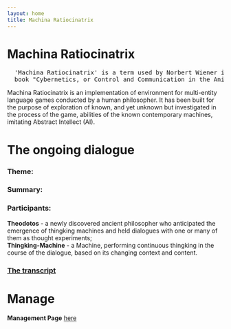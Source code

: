 ```yaml
---
layout: home
title: Machina Ratiocinatrix
---
```

# Machina Ratiocinatrix
<pre>
  'Machina Ratiocinatrix' is a term used by Norbert Wiener in the introduction to his 
  book "Cybernetics, or Control and Communication in the Animal and the Machine".
</pre>
Machina Ratiocinatrix is an implementation of environment for multi-entity language games conducted by a human philosopher. It has been built for the purpose of exploration of known, and yet unknown but investigated in the process of the game, abilities of the known contemporary machines, imitating Abstract Intellect (AI).<br>
# The ongoing dialogue
### Theme:
### Summary:
### Participants:
**Theodotos** - a newly discovered ancient philosopher who anticipated the emergence of thingking machines and held dialogues with one or many of them as thought experiments;<br>
**Thingking-Machine** - a Machine, performing continuous thingking in the course of the dialogue, based on its changing context and content.
### [The transcript](pages/dialogue)
# Manage
**Management Page** [here](pages/manage)
